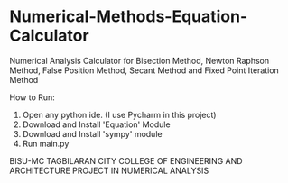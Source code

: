 # Numerical-Methods-Equation-Calculator
Numerical Analysis Calculator for Bisection Method,  Newton Raphson Method,  False Position Method,  Secant Method and Fixed Point Iteration Method

How to Run:
1. Open any python ide. (I use Pycharm in this project)
2. Download and Install 'Equation' Module
3. Download and Install 'sympy' module
4. Run main.py


BISU-MC
TAGBILARAN CITY
COLLEGE OF ENGINEERING AND ARCHITECTURE
PROJECT IN NUMERICAL ANALYSIS
